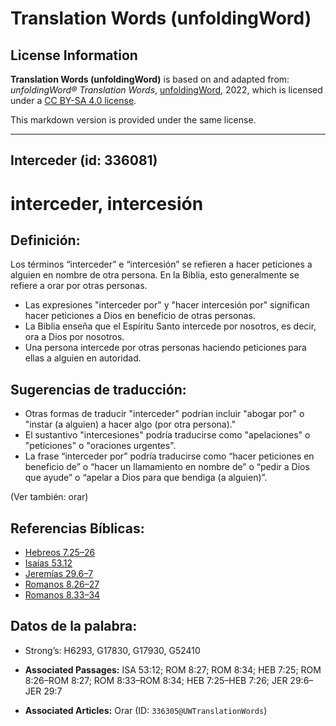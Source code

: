 # Translation Words (unfoldingWord)

## License Information

**Translation Words (unfoldingWord)** is based on and adapted from: _unfoldingWord® Translation Words_, [unfoldingWord](https://unfoldingword.org/utw), 2022, which is licensed under a [CC BY-SA 4.0 license](https://creativecommons.org/licenses/by-sa/4.0/legalcode.en).

This markdown version is provided under the same license.



--------------------------------

## Interceder (id: 336081)

interceder, intercesión
=======================

Definición:
-----------

Los términos “interceder” e “intercesión” se refieren a hacer peticiones a alguien en nombre de otra persona. En la Biblia, esto generalmente se refiere a orar por otras personas.

* Las expresiones "interceder por" y "hacer intercesión por" significan hacer peticiones a Dios en beneficio de otras personas.
* La Biblia enseña que el Espíritu Santo intercede por nosotros, es decir, ora a Dios por nosotros.
* Una persona intercede por otras personas haciendo peticiones para ellas a alguien en autoridad.

Sugerencias de traducción:
--------------------------

* Otras formas de traducir "interceder" podrían incluir "abogar por" o "instar (a alguien) a hacer algo (por otra persona)."
* El sustantivo "intercesiones" podría traducirse como "apelaciones" o "peticiones" o "oraciones urgentes".
* La frase “interceder por” podría traducirse como “hacer peticiones en beneficio de” o “hacer un llamamiento en nombre de” o “pedir a Dios que ayude” o “apelar a Dios para que bendiga (a alguien)”.

(Ver también: orar)

Referencias Bíblicas:
---------------------

* [Hebreos 7\.25–26](https://ref.ly/Heb7:25-Heb7:26)
* [Isaías 53\.12](https://ref.ly/Isa53:12)
* [Jeremías 29\.6–7](https://ref.ly/Jer29:6-Jer29:7)
* [Romanos 8\.26–27](https://ref.ly/Rom8:26-Rom8:27)
* [Romanos 8\.33–34](https://ref.ly/Rom8:33-Rom8:34)

Datos de la palabra:
--------------------

* Strong’s: H6293, G17830, G17930, G52410

* **Associated Passages:** ISA 53:12; ROM 8:27; ROM 8:34; HEB 7:25; ROM 8:26–ROM 8:27; ROM 8:33–ROM 8:34; HEB 7:25–HEB 7:26; JER 29:6–JER 29:7
* **Associated Articles:** Orar (ID: `336305@UWTranslationWords`)

